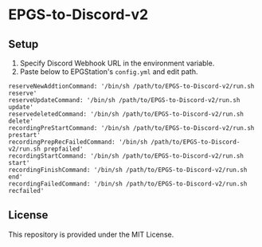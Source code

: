 # EPGS-to-Discord-v2

## Setup
1. Specify Discord Webhook URL in the environment variable.
2. Paste below to EPGStation's `config.yml` and edit path.

```
reserveNewAddtionCommand: '/bin/sh /path/to/EPGS-to-Discord-v2/run.sh reserve'
reserveUpdateCommand: '/bin/sh /path/to/EPGS-to-Discord-v2/run.sh update'
reservedeletedCommand: '/bin/sh /path/to/EPGS-to-Discord-v2/run.sh delete'
recordingPreStartCommand: '/bin/sh /path/to/EPGS-to-Discord-v2/run.sh prestart'
recordingPrepRecFailedCommand: '/bin/sh /path/to/EPGS-to-Discord-v2/run.sh prepfailed'
recordingStartCommand: '/bin/sh /path/to/EPGS-to-Discord-v2/run.sh start'
recordingFinishCommand: '/bin/sh /path/to/EPGS-to-Discord-v2/run.sh end'
recordingFailedCommand: '/bin/sh /path/to/EPGS-to-Discord-v2/run.sh recfailed'
```

## License
This repository is provided under the MIT License.
